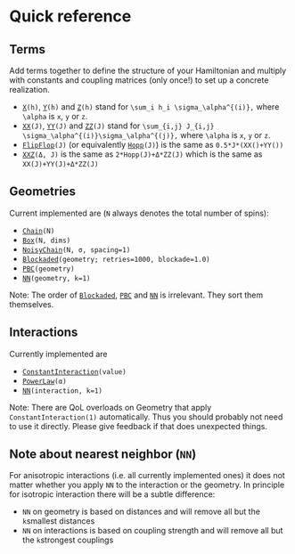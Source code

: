 # Quick reference

## Terms
Add terms together to define the structure of your Hamiltonian and multiply with constants and coupling matrices (only once!) to set up a concrete realization.
- [`X`](@ref)`(h)`, [`Y`](@ref)`(h)` and [`Z`](@ref)`(h)` stand for ``\sum_i h_i \sigma_\alpha^{(i)},`` where ``\alpha`` is ``x``, ``y`` or ``z``.
- [`XX`](@ref)`(J)`, [`YY`](@ref)`(J)` and [`ZZ`](@ref)`(J)` stand for ``\sum_{i,j} J_{i,j} \sigma_\alpha^{(i)}\sigma_\alpha^{(j)},`` where ``\alpha`` is ``x``, ``y`` or ``z``.
- [`FlipFlop`](@ref)`(J)` (or equivalently [`Hopp`](@ref)`(J)`) is the same as `0.5*J*(XX()+YY())`
- [`XXZ`](@ref)`(Δ, J)` is the same as `2*Hopp(J)+Δ*ZZ(J)` which is the same as `XX(J)+YY(J)+Δ*ZZ(J)`

## Geometries
Current implemented are (`N` always denotes the total number of spins):
- [`Chain`](@ref)`(N)`
- [`Box`](@ref)`(N, dims)`
- [`NoisyChain`](@ref)`(N, σ, spacing=1)`
- [`Blockaded`](@ref)`(geometry; retries=1000, blockade=1.0)`
- [`PBC`](@ref)`(geometry)`
- [`NN`](@ref)`(geometry, k=1)`

Note: The order of [`Blockaded`](@ref), [`PBC`](@ref) and [`NN`](@ref) is irrelevant. They sort them themselves.

## Interactions
Currently implemented are
- [`ConstantInteraction`](@ref)`(value)`
- [`PowerLaw`](@ref)`(α)`
- [`NN`](@ref)`(interaction, k=1)`

Note: There are QoL overloads on Geometry that apply `ConstantInteraction(1)` automatically. Thus you should probably not need to use it directly. Please give feedback if that does unexpected things.

## Note about nearest neighbor (`NN`)
For anisotropic interactions (i.e. all currently implemented ones) it does not matter whether you apply `NN` to the interaction or the geometry. In principle for isotropic interaction there will be a subtle difference:
- `NN` on geometry is based on distances and will remove all but the `k`smallest distances
- `NN` on interactions is based on coupling strength and will remove all but the `k`strongest couplings